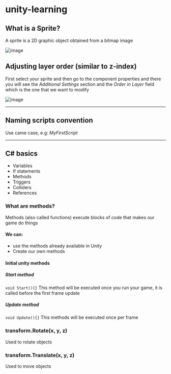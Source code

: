 # unity-learning

## What is a Sprite?
A sprite is a 2D graphic object obtained from a bitmap image

![image](https://user-images.githubusercontent.com/36237628/184505377-b38a6399-89ab-4cc0-9f45-d89cd283571f.png)

## Adjusting layer order (similar to z-index)
First select your sprite and then go to the component properties and there you will see the *Additional Settings* section and the *Order in Layer* field which is the one that we want to modify

![image](https://user-images.githubusercontent.com/36237628/184505560-b94ef897-a079-4aad-8881-05a33fa06afa.png)

---

## Naming scripts convention
Use came case, e.g:
*MyFirstScript*

---

## C# basics
* Variables
* If statements
* Methods
* Triggers
* Colliders
* References


### What are methods?
Methods (also called functions) execute blocks of code that makes our game do things
#### We can:
* use the methods already available in Unity
* Create our own methods

#### Initial unity methods
##### Start method
`void Start(){}`
This method will be executed once you run your game, it is called before the first frame update
##### Update method
`void Update(){}`
This methods will be executed once per frame

### transform.Rotate(x, y, z)
Used to rotate objects

### transform.Translate(x, y, z)
Used to move objects
